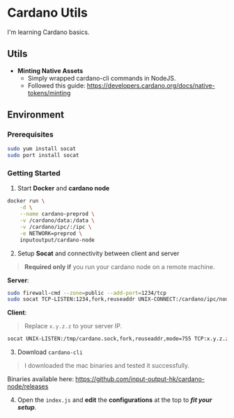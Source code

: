 # Cardano Utils

I'm learning Cardano basics.

## Utils

- **Minting Native Assets**
  - Simply wrapped cardano-cli commands in NodeJS.
  - Followed this guide: https://developers.cardano.org/docs/native-tokens/minting

## Environment

### Prerequisites

```bash
sudo yum install socat
sudo port install socat
```

### Getting Started

1. Start **Docker** and **cardano node**

```bash
docker run \
    -d \
    --name cardano-preprod \
    -v /cardano/data:/data \
    -v /cardano/ipc/:/ipc \
    -e NETWORK=preprod \
    inputoutput/cardano-node
```

2. Setup **Socat** and connectivity between client and server

> **Required only if** you run your cardano node on a remote machine.

**Server**:

```bash 
sudo firewall-cmd --zone=public --add-port=1234/tcp
sudo socat TCP-LISTEN:1234,fork,reuseaddr UNIX-CONNECT:/cardano/ipc/node.socket
```

**Client**:

> Replace `x.y.z.z` to your server IP.

```bash
socat UNIX-LISTEN:/tmp/cardano.sock,fork,reuseaddr,mode=755 TCP:x.y.z.z:1234 &
```

3. Download `cardano-cli`

> I downloaded the mac binaries and tested it successfully.

Binaries available here: https://github.com/input-output-hk/cardano-node/releases

4. Open the `index.js` and **edit** the **configurations** at the top to **_fit your setup_**.
